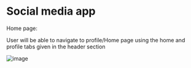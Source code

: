 # Social media app

Home page:

User will be able to navigate to profile/Home page using the home and profile tabs given in the header section

![image](https://user-images.githubusercontent.com/107784718/191647328-bf42e0b5-0130-4736-bc0e-98842098d849.png)
